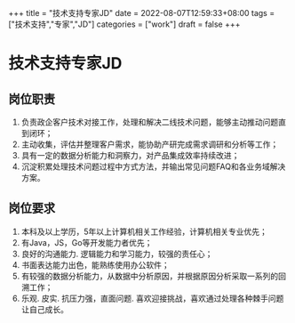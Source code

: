 +++
title = "技术支持专家JD"
date = 2022-08-07T12:59:33+08:00
tags = ["技术支持","专家","JD"]
categories = ["work"]
draft = false
+++

# 技术支持专家JD

## 岗位职责
1. 负责政企客户技术对接工作，处理和解决二线技术问题，能够主动推动问题直到闭环；
2. 主动收集，评估并整理客户需求，能协助产研完成需求调研和分析等工作；
3. 具有一定的数据分析能力和洞察力，对产品集成效率持续改进；
4. 沉淀积累处理技术问题过程中方式方法，并输出常见问题FAQ和各业务域解决方案。

## 岗位要求
1. 本科及以上学历，5年以上计算机相关工作经验，计算机相关专业优先；
2. 有Java，JS，Go等开发能力者优先；
3. 良好的沟通能力. 逻辑能力和学习能力，较强的责任心；
4. 书面表达能力出色，能熟练使用办公软件；
5. 有较强的数据分析能力，从数据中分析原因，并根据原因分析采取一系列的回溯工作；
6. 乐观. 皮实. 抗压力强，直面问题. 喜欢迎接挑战，喜欢通过处理各种棘手问题让自己成长。
